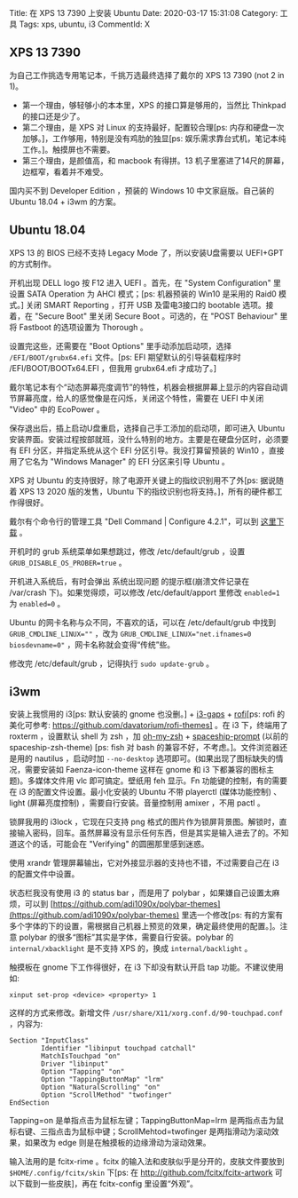 Title: 在 XPS 13 7390 上安装 Ubuntu
Date: 2020-03-17 15:31:08
Category: 工具
Tags: xps, ubuntu, i3
CommentId: X


## XPS 13 7390

为自己工作挑选专用笔记本，千挑万选最终选择了戴尔的 XPS 13 7390 (not 2 in 1)。

- 第一个理由，够轻够小的本本里，XPS 的接口算是够用的，当然比 Thinkpad 的接口还是少了。
- 第二个理由，是 XPS 对 Linux 的支持最好，配置较合理[ps: 内存和硬盘一次加够。]，工作够用，特别是没有鸡肋的独显[ps: 娱乐需求靠台式机，笔记本纯工作。]。触摸屏也不需要。
- 第三个理由，是颜值高，和 macbook 有得拼。13 机子里塞进了14尺的屏幕，边框窄，看着并不难受。

国内买不到 Developer Edition ，预装的 Windows 10 中文家庭版。自己装的 Ubuntu 18.04 + i3wm 的方案。

<!-- PELICAN_END_SUMMARY -->

## Ubuntu 18.04

XPS 13 的 BIOS 已经不支持 Legacy Mode 了，所以安装U盘需要以 UEFI+GPT 的方式制作。

开机出现 DELL logo 按 F12 进入 UEFI 。首先，在 "System Configuration" 里设置 SATA Operation 为 AHCI 模式；[ps: 机器预装的 Win10 是采用的 Raid0 模式。] 关闭 SMART Reporting ，打开 USB 及雷电3接口的 bootable 选项。接着，在 "Secure Boot" 里关闭 Secure Boot 。可选的，在 "POST Behaviour" 里将 Fastboot 的选项设置为 Thorough 。

设置完这些，还需要在 "Boot Options" 里手动添加启动项，选择 `/EFI/BOOT/grubx64.efi` 文件。[ps: EFI 期望默认的引导装载程序时 /EFI/BOOT/BOOTx64.EFI ，但我用 grubx64.efi 才成功了。]

戴尔笔记本有个“动态屏幕亮度调节”的特性，机器会根据屏幕上显示的内容自动调节屏幕亮度，给人的感觉像是在闪烁，关闭这个特性，需要在 UEFI 中关闭 "Video" 中的 EcoPower 。

保存退出后，插上启动U盘重启，选择自己手工添加的启动项，即可进入 Ubuntu 安装界面。安装过程按部就班，没什么特别的地方。主要是在硬盘分区时，必须要有 EFI 分区，并指定系统从这个 EFI 分区引导。我没打算留预装的 Win10 ，直接用了它名为 "Windows Manager" 的 EFI 分区来引导 Ubuntu 。

XPS 对 Ubuntu 的支持很好，除了电源开关键上的指纹识别用不了外[ps: 据说随着 XPS 13 2020 版的发售，Ubuntu 下的指纹识别也将支持。]，所有的硬件都工作得很好。

戴尔有个命令行的管理工具 "Dell Command | Configure 4.2.1"，可以到 [这里下载](https://www.dell.com/support/article/zh-cn/sln311302/dell-command-configure?lang=en) 。

开机时的 grub 系统菜单如果想跳过，修改 /etc/default/grub ，设置 `GRUB_DISABLE_OS_PROBER=true` 。

开机进入系统后，有时会弹出 系统出现问题 的提示框(崩溃文件记录在 /var/crash 下)。如果觉得烦，可以修改 /etc/default/apport 里修改 `enabled=1` 为 `enabled=0` 。

Ubuntu 的网卡名称与众不同，不喜欢的话，可以在 /etc/default/grub 中找到 `GRUB_CMDLINE_LINUX=""` ，改为 `GRUB_CMDLINE_LINUX="net.ifnames=0 biosdevname=0"` ，网卡名称就会变得“传统”些。

修改完 /etc/default/grub ，记得执行 `sudo update-grub` 。


## i3wm

安装上我惯用的 i3[ps: 默认安装的 gnome 也没删。] + [i3-gaps](https://github.com/Airblader/i3) + [rofi](https://github.com/davatorium/rofi)[ps: rofi 的美化可参考: https://github.com/davatorium/rofi-themes] 。在 i3 下，终端用了 roxterm ，设置默认 shell 为 zsh ，加 [oh-my-zsh](https://github.com/ohmyzsh/ohmyzsh) + [spaceship-prompt](https://github.com/denysdovhan/spaceship-prompt) (以前的 spaceship-zsh-theme) [ps: fish 对 bash 的兼容不好，不考虑。]。文件浏览器还是用的 nautilus ，启动时加 `--no-desktop` 选项即可。(如果出现了图标缺失的情况，需要安装如 Faenza-icon-theme 这样在 gnome 和 i3 下都兼容的图标主题)。多媒体文件用 vlc 即可搞定。壁纸用 feh 显示。Fn 功能键的控制，有的需要在 i3 的配置文件设置。最小化安装的 Ubuntu 不带 playerctl (媒体功能控制) 、light (屏幕亮度控制) ，需要自行安装。音量控制用 amixer ，不用 pactl 。

锁屏我用的 i3lock ，它现在只支持 png 格式的图片作为锁屏背景图。解锁时，直接输入密码，回车。虽然屏幕没有显示任何东西，但是其实是输入进去了的。不知道这个的话，可能会在 "Verifying" 的圆圈那里感到迷惑。

使用 xrandr 管理屏幕输出，它对外接显示器的支持也不错，不过需要自己在 i3 的配置文件中设置。

状态栏我没有使用 i3 的 status bar ，而是用了 polybar ，如果嫌自己设置太麻烦，可以到 [https://github.com/adi1090x/polybar-themes](https://github.com/adi1090x/polybar-themes) 里选一个修改[ps: 有的方案有多个字体的下的设置，需根据自己机器上预览的效果，确定最终使用的配置。]。注意 polybar 的很多“图标”其实是字体，需要自行安装。polybar 的 `internal/xbacklight` 是不支持 XPS 的，换成 `internal/backlight` 。

触摸板在 gnome 下工作得很好，在 i3 下却没有默认开启 tap 功能。不建议使用如:

```vim
xinput set-prop <device> <property> 1
```

这样的方式来修改。新增文件 `/usr/share/X11/xorg.conf.d/90-touchpad.conf` ，内容为:

```vim
Section "InputClass"
        Identifier "libinput touchpad catchall"
        MatchIsTouchpad "on"
        Driver "libinput"
        Option "Tapping" "on"
        Option "TappingButtonMap" "lrm"
        Option "NaturalScrolling" "on"
        Option "ScrollMethod" "twofinger"
EndSection
```

Tapping=on 是单指点击为鼠标左键；TappingButtonMap=lrm 是两指点击为鼠标右键、三指点击为鼠标中键；ScrollMehtod=twofinger 是两指滑动为滚动效果，如果改为 edge 则是在触摸板的边缘滑动为滚动效果。


输入法用的是 fcitx-rime 。fcitx 的输入法和皮肤似乎是分开的，皮肤文件要放到 `$HOME/.config/fcitx/skin` 下[ps: 在 http://github.com/fcitx/fcitx-artwork 可以下载到一些皮肤]，再在 fcitx-config 里设置“外观”。


